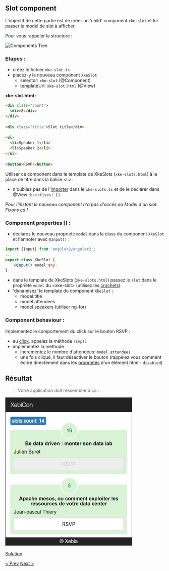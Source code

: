 ## Slot component

L'objectif de cette partie est de créer un 'child' component `xke-slot` et lui passer le model de slot à afficher.

Pour vous rappeler la structure :

![Components Tree](img/components-tree-slot.png)

### Etapes : 

- créez le fichier `xke-slot.ts`
- placez-y le nouveau component `XkeSlot`
  - selector: `xke-slot` (@Component)
  - templateUrl: `xke-slot.html` (@View)

**xke-slot.html :**

```html
<div class="count">
  <div>8</div>
</div>

<div class="title">Slot title</div>

<ul>
  <li>Speaker 1</li>
  <li>Speaker 2</li>
</ul>

<button>RSVP</button>
```


Utiliser ce component dans le template de XkeSlots (`xke-slots.html`) à la place de titre dans la balise &lt;li&gt;:

- n'oubliez pas de l'[importer](https://docs.google.com/presentation/d/1SBuErwnXg_bsTr3wfqXrVFI7cgMyEe6z5T5_Ti5Gg7g/edit?pli=1#slide=id.gdf927d755_0_89) dans le `xke-slots.ts` et de le déclarer dans @View `directives: []`.


_Pour l'instant le nouveau component n'a pas d'accès au Model d'un slot. Fixons ça !_

### Component properties [] :

- déclarez le nouveau propriété `model` dans la class du component `XkeSlot` et l'annoter avec `@Input()` :

```typescript
import {Input} from 'angular2/angular2';
...
export class XkeSlot {
    @Input() model:any;
}
```

- dans le template de XkeSlots (`xke-slots.html`) passez le `slot` dans le propriété `model` du &lt;xke-slot&gt; (utilisez les [crochets](https://docs.google.com/presentation/d/1SBuErwnXg_bsTr3wfqXrVFI7cgMyEe6z5T5_Ti5Gg7g/edit?pli=1#slide=id.gdf927d755_1_1))  
- 'dynamisez' le template du component `XkeSlot` :
  - model.title
  - model.attendees
  - model.speakers (utiliser ng-for)
  
### Component behaviour :

Implementez le comportement du click sur le bouton RSVP :
- au [click](https://docs.google.com/presentation/d/1SBuErwnXg_bsTr3wfqXrVFI7cgMyEe6z5T5_Ti5Gg7g/edit?ts=5624b3a6#slide=id.gdf927d755_1_36), appelez la méthode `rsvp()`
- implementez la méthode
  - incrementez le nombre d'attendées: `model.attendees`
  - une fois cliqué, il faut désactiver le bouton (rappelez vous comment écrire directement dans les [proprietés](http://www.w3schools.com/tags/att_input_disabled.asp) d'un élément html - `disabled`) 


## Résultat

> Votre application doit ressembler à ça :

![slot component resultat](img/slot-component-resultat.png)
  
  
[Solution](4-slot-component-solution.md)

[< Prev](3-store-service.md) [Next >](5-filter-component.md)
